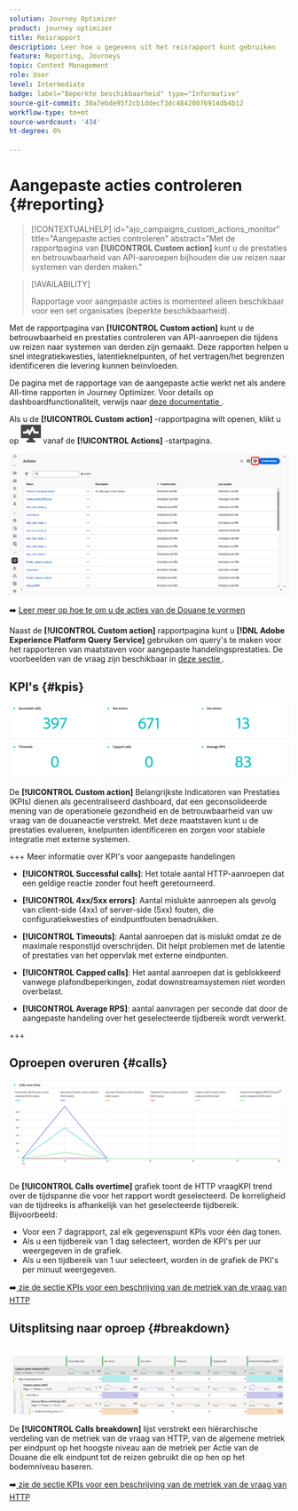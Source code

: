 ```yaml
---
solution: Journey Optimizer
product: journey optimizer
title: Reisrapport
description: Leer hoe u gegevens uit het reisrapport kunt gebruiken
feature: Reporting, Journeys
topic: Content Management
role: User
level: Intermediate
badge: label="Beperkte beschikbaarheid" type="Informative"
source-git-commit: 30a7ebde95f2cb1ddecf3dc48420076914db4b12
workflow-type: tm+mt
source-wordcount: '434'
ht-degree: 0%

---
```


# Aangepaste acties controleren {#reporting}

>[!CONTEXTUALHELP]
>id="ajo_campaigns_custom_actions_monitor"
>title="Aangepaste acties controleren"
>abstract="Met de rapportpagina van **[!UICONTROL Custom action]** kunt u de prestaties en betrouwbaarheid van API-aanroepen bijhouden die uw reizen naar systemen van derden maken."

>[!AVAILABILITY]
>
>Rapportage voor aangepaste acties is momenteel alleen beschikbaar voor een set organisaties (beperkte beschikbaarheid).

Met de rapportpagina van **[!UICONTROL Custom action]** kunt u de betrouwbaarheid en prestaties controleren van API-aanroepen die tijdens uw reizen naar systemen van derden zijn gemaakt. Deze rapporten helpen u snel integratiekwesties, latentieknelpunten, of het vertragen/het begrenzen identificeren die levering kunnen beïnvloeden.

De pagina met de rapportage van de aangepaste actie werkt net als andere All-time rapporten in Journey Optimizer. Voor details op dashboardfunctionaliteit, verwijs naar [ deze documentatie ](../reports/report-cja-manage.md).

Als u de **[!UICONTROL Custom action]** -rapportpagina wilt openen, klikt u op ![](assets/do-not-localize/Smock_Monitoring_18_N.svg) vanaf de **[!UICONTROL Actions]** -startpagina.

![](assets/monitor-1.png)

➡️ [ Leer meer op hoe te om u de acties van de Douane te vormen ](../action/about-custom-action-configuration.md)

Naast de **[!UICONTROL Custom action]** rapportpagina kunt u **[!DNL Adobe Experience Platform Query Service]** gebruiken om query&#39;s te maken voor het rapporteren van maatstaven voor aangepaste handelingsprestaties. De voorbeelden van de vraag zijn beschikbaar in [ deze sectie ](../reports/query-examples.md).

## KPI&#39;s {#kpis}

![](assets/monitor-2.png)

De **[!UICONTROL Custom action]** Belangrijkste Indicatoren van Prestaties (KPIs) dienen als gecentraliseerd dashboard, dat een geconsolideerde mening van de operationele gezondheid en de betrouwbaarheid van uw vraag van de douaneactie verstrekt. Met deze maatstaven kunt u de prestaties evalueren, knelpunten identificeren en zorgen voor stabiele integratie met externe systemen.

+++ Meer informatie over KPI&#39;s voor aangepaste handelingen

* **[!UICONTROL Successful calls]**: Het totale aantal HTTP-aanroepen dat een geldige reactie zonder fout heeft geretourneerd.

* **[!UICONTROL 4xx/5xx errors]**: Aantal mislukte aanroepen als gevolg van client-side (4xx) of server-side (5xx) fouten, die configuratiekwesties of eindpuntfouten benadrukken.

* **[!UICONTROL Timeouts]**: Aantal aanroepen dat is mislukt omdat ze de maximale responstijd overschrijden. Dit helpt problemen met de latentie of prestaties van het oppervlak met externe eindpunten.

* **[!UICONTROL Capped calls]**: Het aantal aanroepen dat is geblokkeerd vanwege plafondbeperkingen, zodat downstreamsystemen niet worden overbelast.

* **[!UICONTROL Average RPS]**: aantal aanvragen per seconde dat door de aangepaste handeling over het geselecteerde tijdbereik wordt verwerkt.

+++

## Oproepen overuren {#calls}

![](assets/monitor-3.png)

De **[!UICONTROL Calls overtime]** grafiek toont de HTTP vraagKPI trend over de tijdspanne die voor het rapport wordt geselecteerd. De korreligheid van de tijdreeks is afhankelijk van het geselecteerde tijdbereik. Bijvoorbeeld:

* Voor een 7 dagrapport, zal elk gegevenspunt KPIs voor één dag tonen.
* Als u een tijdbereik van 1 dag selecteert, worden de KPI&#39;s per uur weergegeven in de grafiek.
* Als u een tijdbereik van 1 uur selecteert, worden in de grafiek de PKI&#39;s per minuut weergegeven.

➡️[ zie de sectie KPIs voor een beschrijving van de metriek van de vraag van HTTP ](#kpis)

## Uitsplitsing naar oproep {#breakdown}

![](assets/monitor-4.png)

De **[!UICONTROL Calls breakdown]** lijst verstrekt een hiërarchische verdeling van de metriek van de vraag van HTTP, van de algemene metriek per eindpunt op het hoogste niveau aan de metriek per Actie van de Douane die elk eindpunt tot de reizen gebruikt die op hen op het bodemniveau baseren.

➡️[ zie de sectie KPIs voor een beschrijving van de metriek van de vraag van HTTP ](#kpis)


